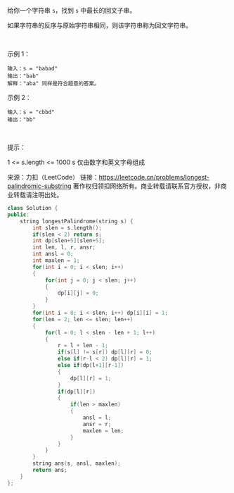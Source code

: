 给你一个字符串 `s`，找到 `s` 中最长的回文子串。

如果字符串的反序与原始字符串相同，则该字符串称为回文字符串。

 

示例 1：

    输入：s = "babad"
    输出："bab"
    解释："aba" 同样是符合题意的答案。

示例 2：

    输入：s = "cbbd"
    输出："bb"
 

提示：

1 <= s.length <= 1000
s 仅由数字和英文字母组成

来源：力扣（LeetCode）
链接：https://leetcode.cn/problems/longest-palindromic-substring
著作权归领扣网络所有。商业转载请联系官方授权，非商业转载请注明出处。

```C++
class Solution {
public:
    string longestPalindrome(string s) {
        int slen = s.length();
        if(slen < 2) return s;
        int dp[slen+5][slen+5];
        int len, l, r, ansr;
        int ansl = 0;
        int maxlen = 1;
        for(int i = 0; i < slen; i++)
        {
            for(int j = 0; j < slen; j++)
            {
                dp[i][j] = 0;
            }
        }
        for(int i = 0; i < slen; i++) dp[i][i] = 1;
        for(len = 2; len <= slen; len++)
        {
            for(l = 0; l < slen - len + 1; l++)
            {
                r = l + len - 1;
                if(s[l] != s[r]) dp[l][r] = 0;
                else if(r-l < 2) dp[l][r] = 1;
                else if(dp[l+1][r-1])
                {
                    dp[l][r] = 1;
                }
                if(dp[l][r])
                {
                    if(len > maxlen)
                    {
                        ansl = l;
                        ansr = r;
                        maxlen = len;
                    }
                }
            }
        }
        string ans(s, ansl, maxlen);
        return ans;
    }
};
```
